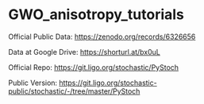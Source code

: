 # GWO_anisotropy_tutorials

Official Public Data: https://zenodo.org/records/6326656

Data at Google Drive: https://shorturl.at/bx0uL

Official Repo: https://git.ligo.org/stochastic/PyStoch

Public Version: https://git.ligo.org/stochastic-public/stochastic/-/tree/master/PyStoch
